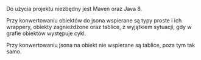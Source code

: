 <p>Do użycia projektu niezbędny jest Maven oraz Java 8.</p>

<p>Przy konwertowaniu obiektów do jsona wspierane są typy proste i ich wrappery, obiekty zagnieżdżone oraz tablice, z wyjątkiem
sytuacji, gdy w grafie obiektów występuje cykl.</p>

<p>Przy konwertowaniu jsona na obiekt nie wspierane są tablice, poza tym tak samo.</p>
